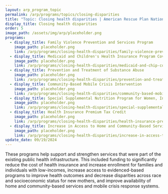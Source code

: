 ```yaml
---
layout: arp_program_topic
permalink: /arp/programs/topics/closing-disparities
title: "Topic: Closing health disparities | American Rescue Plan National Evaluation | Office of Evaluation Sciences"
display_title: Closing health disparities
order: 5
image_path: /assets/img/arp/placeholder.png
programs:
  - display_title: Family Violence Prevention and Services Program
    image_path: placeholder.png
    link: /arp/programs/closing-health-disparities/family-violence-prevention-and-services-program
  - display_title: Medicaid and Children's Health Insurance Program Coverage for Pregnant and Postpartum Individuals
    image_path: placeholder.png
    link: /arp/programs/closing-health-disparities/medicaid-and-chip-coverage-for-pregnant-and-postpartum-individuals
  - display_title: Prevention and Treatment of Substance Abuse
    image_path: placeholder.png
    link: /arp/programs/closing-health-disparities/prevention-and-treatment-of-substance-abuse
  - display_title: Community-Based Mobile Crisis Intervention
    image_path: placeholder.png
    link: /arp/programs/closing-health-disparities/community-based-mobile-crisis-intervention
  - display_title: Special Supplemental Nutrition Program for Women, Infants, and Children Modernization
    image_path: placeholder.png
    link: /arp/programs/closing-health-disparities/special-supplemental-nutrition-program-for-women-infants-and-children-modernization
  - display_title: Health Insurance Premium Tax Credit
    image_path: placeholder.png
    link: /arp/programs/closing-health-disparities/health-insurance-premium-tax-credit
  - display_title: Increase in Access to Home and Community-Based Services
    image_path: placeholder.png
    link: /arp/programs/closing-health-disparities/increase-in-access-to-home-and-community-based-services
update_date: 09/19/2024
---
```


These programs help support and strengthen services that were part of the existing public health infrastructure. This included funding to significantly reduce the cost of health insurance and increase enrollment for families and individuals with low-incomes, increase access to evidenced-based programs to improve health outcomes and decrease disparities across race and socioeconomic status for new mothers, and improve availability of home and community-based services and mobile crisis response systems.
